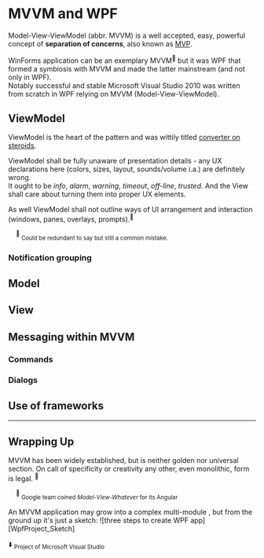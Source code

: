 # MVVM and WPF
Model-View-ViewModel (abbr. MVVM) is a well accepted, easy, powerful concept of __separation of concerns__, also known as [MVP](https://martinfowler.com/eaaDev/uiArchs.html).

WinForms application can be an exemplary MVVM<sup>:wrench:</sup> but it was WPF that formed a symbiosis with MVVM and made the latter mainstream (and not only in WPF).\
Notably successful and stable Microsoft Visual Studio&nbsp;2010 was written from scratch in WPF relying on MVVM (Model-View-ViewModel).

## ViewModel
ViewModel is the heart of the pattern and was wittily titled [converter on steroids](https://joshsmithonwpf.wordpress.com/2008/12/01/the-philosophies-of-mvvm/).

ViewModel shall be fully unaware of presentation details - any UX declarations here (colors, sizes, layout, sounds/volume i.a.) are definitely wrong.\
It ought to be *info*, *alarm*, *warning*, *timeout*, *off-line*, *trusted*. And the View shall care about turning them into proper UX elements.

As well ViewModel shall not outline ways of UI arrangement and interaction (windows, panes, overlays, prompts).<sup>:raising_hand:</sup>

&nbsp;&nbsp;&nbsp;&nbsp;<sup>:raising_hand:</sup><sub>&nbsp;Could be redundant to say but still a common mistake.</sub>
### Notification grouping

## Model

## View

## Messaging within MVVM
### Commands
### Dialogs

## Use of frameworks

---
## Wrapping Up
MVVM has been widely established, but is neither golden nor universal section. On call of specificity or creativity any other, even monolithic, form is legal.&nbsp;<sup>:triangular_ruler:</sup>

&nbsp;&nbsp;&nbsp;&nbsp;<sup>:triangular_ruler:</sup><sub>&nbsp;Google team coined *Model-View-Whatever* for its Angular</sub>

An MVVM application may grow into a complex multi-module , but from the ground up it's just a sketch:
![three steps to create WPF app][WpfProject_Sketch]

:arrow_down: <sub>Project of Microsoft Visual Studio</sub>
